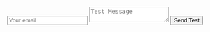 <!-- Global site tag (gtag.js) - Google Analytics -->
<script async src="https://www.googletagmanager.com/gtag/js?id=UA-133904759-1"></script>
<script>
  window.dataLayer = window.dataLayer || [];
  function gtag(){dataLayer.push(arguments);}
  gtag('js', new Date());

  gtag('config', 'UA-133904759-1');
</script>

<form action="https://formspree.io/warewolfas@gmail.com" method="POST">
  <input type="email" name="email" placeholder="Your email">
  <textarea name="message" placeholder="Test Message"></textarea>
  <button type="submit">Send Test</button>
</form>
